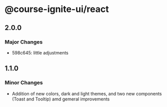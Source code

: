 # @course-ignite-ui/react

## 2.0.0

### Major Changes

- 598c645: little adjustments

## 1.1.0

### Minor Changes

- Addition of new colors, dark and light themes, and two new components (Toast and Tooltip) amd gemeral improvements
